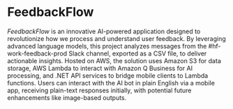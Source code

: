 # FeedbackFlow

_FeedbackFlow_ is an innovative AI-powered application designed to revolutionize how we process and understand user feedback. By leveraging advanced language models, this project analyzes messages from the #hf-work-feedback-prod Slack channel, exported as a CSV file, to deliver actionable insights. Hosted on AWS, the solution uses Amazon S3 for data storage, AWS Lambda to interact with Amazon Q Business for AI processing, and .NET API services to bridge mobile clients to Lambda functions. Users can interact with the AI bot in plain English via a mobile app, receiving plain-text responses initially, with potential future enhancements like image-based outputs.
